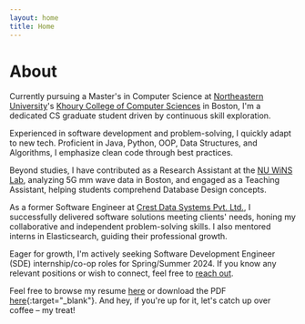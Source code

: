 ```yaml
---
layout: home
title: Home
---
```


# About

Currently pursuing a Master's in Computer Science at [Northeastern University](http://northeastern.edu)'s [Khoury College of Computer Sciences](https://www.khoury.northeastern.edu) in Boston, I'm a dedicated CS graduate student driven by continuous skill exploration.

Experienced in software development and problem-solving, I quickly adapt to new tech. Proficient in Java, Python, OOP, Data Structures, and Algorithms, I emphasize clean code through best practices.

Beyond studies, I have contributed as a Research Assistant at the [NU WiNS Lab](https://ece.northeastern.edu/fac-ece/dkoutsonikolas/nuwins/), analyzing 5G mm wave data in Boston, and engaged as a Teaching Assistant, helping students comprehend Database Design concepts.

As a former Software Engineer at [Crest Data Systems Pvt. Ltd.](http://crestdatasys.com), I successfully delivered software solutions meeting clients' needs, honing my collaborative and independent problem-solving skills. I also mentored interns in Elasticsearch, guiding their professional growth.

Eager for growth, I'm actively seeking Software Development Engineer (SDE) internship/co-op roles for Spring/Summer 2024. If you know any relevant positions or wish to connect, feel free to [reach out](mailto:rajani.y@northeastern.edu).

Feel free to browse my resume [here](/cv) or download the PDF [here](http://yug-rajani.github.io/resume/){:target="_blank"}. And hey, if you're up for it, let's catch up over coffee – my treat!

<!-- The theme also ships with a blog: [click here](/posts) to scroll posts from the most recent. Finally, [click here](/404) to see a page that can't be found.

By default, the theme only contains these few pages in order to stay lean and flexible. However, it can be easily extended to accommodate more pages, [collections](https://jekyllrb.com/docs/collections/), [categories, and tags](https://jekyllrb.com/docs/posts/#tags-and-categories).

Below is a list of blog posts included for illustrative purposes. Make sure to delete or modify them before deploying your website.

{% include archive.html %}
-->